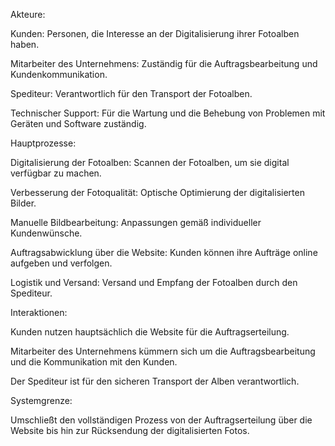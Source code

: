 Akteure:

Kunden: Personen, die Interesse an der Digitalisierung ihrer Fotoalben haben.

Mitarbeiter des Unternehmens: Zuständig für die Auftragsbearbeitung und Kundenkommunikation.

Spediteur: Verantwortlich für den Transport der Fotoalben.

Technischer Support: Für die Wartung und die Behebung von Problemen mit Geräten und Software zuständig.

Hauptprozesse:

Digitalisierung der Fotoalben: Scannen der Fotoalben, um sie digital verfügbar zu machen.

Verbesserung der Fotoqualität: Optische Optimierung der digitalisierten Bilder.

Manuelle Bildbearbeitung: Anpassungen gemäß individueller Kundenwünsche.

Auftragsabwicklung über die Website: Kunden können ihre Aufträge online aufgeben und verfolgen.

Logistik und Versand: Versand und Empfang der Fotoalben durch den Spediteur.

Interaktionen:

Kunden nutzen hauptsächlich die Website für die Auftragserteilung.

Mitarbeiter des Unternehmens kümmern sich um die Auftragsbearbeitung und die Kommunikation mit den Kunden.

Der Spediteur ist für den sicheren Transport der Alben verantwortlich.

Systemgrenze:

Umschließt den vollständigen Prozess von der Auftragserteilung über die Website bis hin zur Rücksendung der digitalisierten Fotos.
